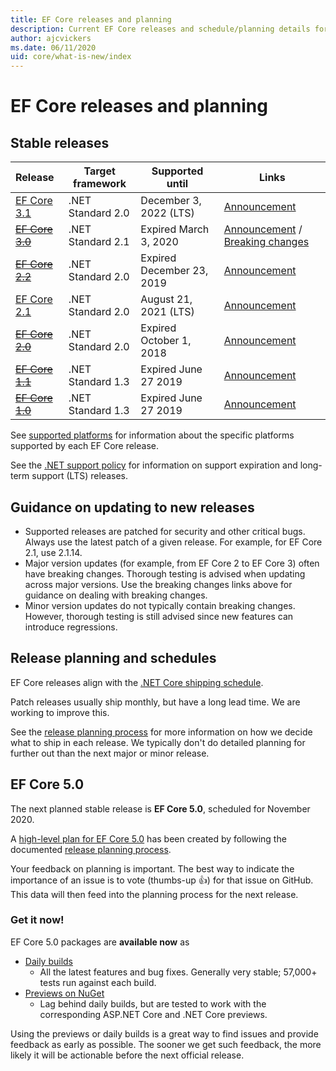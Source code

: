 ```yaml
---
title: EF Core releases and planning
description: Current EF Core releases and schedule/planning details for future releases 
author: ajcvickers
ms.date: 06/11/2020
uid: core/what-is-new/index
---
```


# EF Core releases and planning

## Stable releases

| Release | Target framework | Supported until | Links
|:--------|------------------|-----------------|------
| [EF Core 3.1](https://www.nuget.org/packages/Microsoft.EntityFrameworkCore) | .NET Standard 2.0 | December 3, 2022 (LTS) | [Announcement](https://devblogs.microsoft.com/dotnet/announcing-entity-framework-core-3-1-and-entity-framework-6-4/)
| ~~[EF Core 3.0](https://www.nuget.org/packages/Microsoft.EntityFrameworkCore/3.0.3)~~ | .NET Standard 2.1 | Expired March 3, 2020 | [Announcement](https://devblogs.microsoft.com/dotnet/announcing-ef-core-3-0-and-ef-6-3-general-availability/) / [Breaking changes](xref:core/what-is-new/ef-core-3.0/breaking-changes)
| ~~[EF Core 2.2](https://www.nuget.org/packages/Microsoft.EntityFrameworkCore/2.2.6)~~ | .NET Standard 2.0 | Expired December 23, 2019 | [Announcement](https://devblogs.microsoft.com/dotnet/announcing-entity-framework-core-2-2/)
| [EF Core 2.1](https://www.nuget.org/packages/Microsoft.EntityFrameworkCore/2.1.14) | .NET Standard 2.0 | August 21, 2021 (LTS) | [Announcement](https://devblogs.microsoft.com/dotnet/announcing-entity-framework-core-2-1/)
| ~~[EF Core 2.0](https://www.nuget.org/packages/Microsoft.EntityFrameworkCore/2.0.3)~~ | .NET Standard 2.0 | Expired October 1, 2018 | [Announcement](https://devblogs.microsoft.com/dotnet/announcing-entity-framework-core-2-0/)
| ~~[EF Core 1.1](https://www.nuget.org/packages/Microsoft.EntityFrameworkCore/1.1.6)~~ | .NET Standard 1.3 | Expired June 27 2019 | [Announcement](https://devblogs.microsoft.com/dotnet/announcing-entity-framework-core-1-1/)
| ~~[EF Core 1.0](https://www.nuget.org/packages/Microsoft.EntityFrameworkCore/1.0.6)~~ | .NET Standard 1.3 | Expired June 27 2019 | [Announcement](https://devblogs.microsoft.com/dotnet/entity-framework-core-1-0-0-available/)

See [supported platforms](xref:core/platforms/index) for information about the specific platforms supported by each EF Core release.

See the [.NET support policy](https://dotnet.microsoft.com/platform/support/policy/dotnet-core) for information on support expiration and long-term support (LTS) releases.

## Guidance on updating to new releases

* Supported releases are patched for security and other critical bugs. Always use the latest patch of a given release. For example, for EF Core 2.1, use 2.1.14.
* Major version updates (for example, from EF Core 2 to EF Core 3) often have breaking changes. Thorough testing is advised when updating across major versions. Use the breaking changes links above for guidance on dealing with breaking changes.
* Minor version updates do not typically contain breaking changes. However, thorough testing is still advised since new features can introduce regressions.

## Release planning and schedules

EF Core releases align with the [.NET Core shipping schedule](https://github.com/dotnet/core/blob/master/roadmap.md).

Patch releases usually ship monthly, but have a long lead time.
We are working to improve this.

See the [release planning process](xref:core/what-is-new/release-planning) for more information on how we decide what to ship in each release.
We typically don't do detailed planning for further out than the next major or minor release.

## EF Core 5.0

The next planned stable release is **EF Core 5.0**, scheduled for November 2020.

A [high-level plan for EF Core 5.0](xref:core/what-is-new/ef-core-5.0/plan) has been created by following the documented [release planning process](xref:core/what-is-new/release-planning).

Your feedback on planning is important.
The best way to indicate the importance of an issue is to vote (thumbs-up 👍) for that issue on GitHub.
This data will then feed into the planning process for the next release.

### Get it now!

EF Core 5.0 packages are **available now** as

* [Daily builds](https://github.com/dotnet/aspnetcore/blob/master/docs/DailyBuilds.md)
  * All the latest features and bug fixes. Generally very stable; 57,000+ tests run against each build.
* [Previews on NuGet](https://www.nuget.org/packages/Microsoft.EntityFrameworkCore)
  * Lag behind daily builds, but are tested to work with the corresponding ASP.NET Core and .NET Core previews.

Using the previews or daily builds is a great way to find issues and provide feedback as early as possible.
The sooner we get such feedback, the more likely it will be actionable before the next official release.

